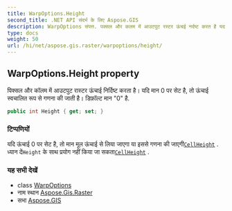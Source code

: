 ```yaml
---
title: WarpOptions.Height
second_title: .NET API संदर्भ के लिए Aspose.GIS
description: WarpOptions संपत्त. पक्सल और कलम में आउटपुट रस्टर ऊंचई नर्दष्ट करत है यद मन 0 पर सेट है त ऊंचई स्वचलत रूप से गणन क जत है डफ़ल्ट मन 0 है.
type: docs
weight: 50
url: /hi/net/aspose.gis.raster/warpoptions/height/
---
```

## WarpOptions.Height property

पिक्सल और कॉलम में आउटपुट रास्टर ऊंचाई निर्दिष्ट करता है। यदि मान 0 पर सेट है, तो ऊंचाई स्वचालित रूप से गणना की जाती है। डिफ़ॉल्ट मान "0" है.

```csharp
public int Height { get; set; }
```

### टिप्पणियों

यदि ऊंचाई 0 पर सेट है, तो मान मूल ऊंचाई से लिया जाएगा या इससे गणना की जाएगी[`CellHeight`](../cellheight/) . ध्यान दें`Height` के साथ प्रयोग नहीं किया जा सकता[`CellHeight`](../cellheight/) .

### यह सभी देखें

* class [WarpOptions](../)
* नाम स्थान [Aspose.Gis.Raster](../../warpoptions/)
* सभा [Aspose.GIS](../../../)


